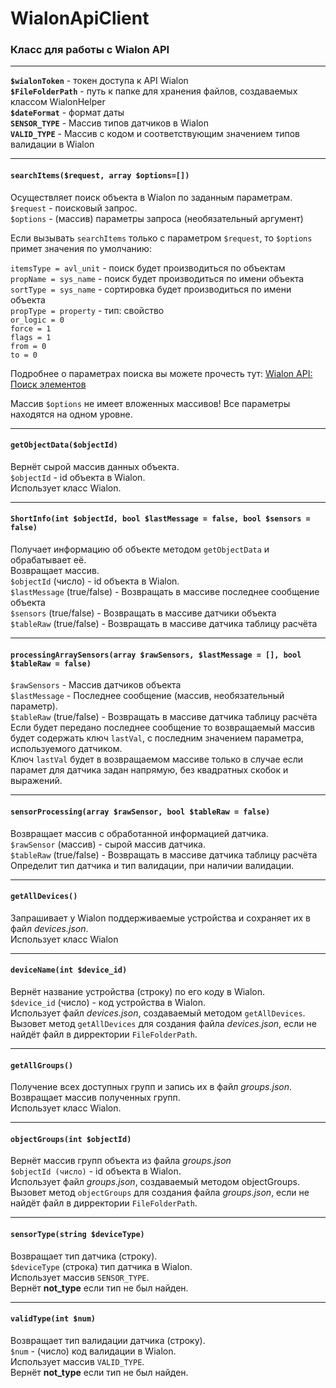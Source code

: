# WialonApiClient
### Класс для работы с Wialon API
___
**`$wialonToken`** - токен доступа к API Wialon  
**`$FileFolderPath`** - путь к папке для хранения файлов, создаваемых классом WialonHelper  
**`$dateFormat`** - формат даты  
**`SENSOR_TYPE`** - Массив типов датчиков в Wialon  
**`VALID_TYPE`** - Массив с кодом и соответствующим значением типов валидации в Wialon
___
#### `searchItems($request, array $options=[])`  
Осуществляет поиск объекта в Wialon по заданным параметрам.  
`$request` - поисковый запрос.  
`$options` - (массив) параметры запроса (необязательный аргумент)  

Если вызывать `searchItems` только с параметром `$request`, то `$options` примет значения по умолчанию:  

`itemsType = avl_unit` - поиск будет производиться по объектам  
`propName = sys_name` - поиск будет производиться по имени объекта  
`sortType = sys_name` - сортировка будет производиться по имени объекта  
`propType = property` - тип: свойство  
`or_logiс = 0`  
`force = 1`  
`flags = 1`  
`from = 0`  
`to = 0`  
  
Подробнее о параметрах поиска вы можете прочесть тут: [Wialon API: Поиск элементов](https://sdk.wialon.com/wiki/ru/local/remoteapi2004/apiref/core/search_items)  

Массив `$options` не имеет вложенных массивов! Все параметры находятся на одном уровне.
___
#### `getObjectData($objectId)`  
Вернёт сырой массив данных объекта.  
`$objectId` - id объекта в Wialon.  
Использует класс Wialon.  
___
#### `ShortInfo(int $objectId, bool $lastMessage = false, bool $sensors = false)`  
Получает информацию об объекте методом `getObjectData` и обрабатывает её.  
Возвращает массив.  
`$objectId` (число) - id объекта в Wialon.  
`$lastMessage` (true/false) - Возвращать в массиве последнее сообщение объекта  
`$sensors` (true/false) - Возвращать в массиве датчики объекта  
`$tableRaw` (true/false) - Возвращать в массиве датчика таблицу расчёта  
___
#### `processingArraySensors(array $rawSensors, $lastMessage = [], bool $tableRaw = false)`  
`$rawSensors` - Массив датчиков объекта  
`$lastMessage` - Последнее сообщение (массив, необязательный параметр).  
`$tableRaw` (true/false) - Возвращать в массиве датчика таблицу расчёта  
Если будет передано последнее сообщение то возвращаемый массив будет содержать ключ `lastVal`, с последним значением параметра, используемого датчиком.  
Ключ `lastVal` будет в возвращаемом массиве только в случае если парамет для датчика задан напрямую, без квадратных скобок и выражений.  
___
#### `sensorProcessing(array $rawSensor, bool $tableRaw = false)`  
Возвращает массив с обработанной информацией датчика.  
`$rawSensor` (массив) - сырой массив датчика.  
`$tableRaw` (true/false) - Возвращать в массиве датчика таблицу расчёта  
Определит тип датчика и тип валидации, при наличии валидации.    
___
#### `getAllDevices()`  
Запрашивает у Wialon поддерживаемые устройства и сохраняет их в файл _devices.json_.  
Использует класс Wialon  
___
#### `deviceName(int $device_id)`  
Вернёт название устройства (строку) по его коду в Wialon.  
`$device_id` (число) - код устройства в Wialon.  
Использует файл _devices.json_, создаваемый методом `getAllDevices`.  
Вызовет метод `getAllDevices` для создания файла _devices.json_, если не найдёт файл в дирректории `FileFolderPath`.  
___
#### `getAllGroups()`  
Получение всех доступных групп и запись их в файл _groups.json_.  
Возвращает массив полученных групп.  
Использует класс Wialon.  
___
#### `objectGroups(int $objectId)`  
Вернёт массив групп объекта из файла _groups.json_  
`$objectId (число)` - id объекта в Wialon.  
Использует файл _groups.json_, создаваемый методом objectGroups.  
Вызовет метод `objectGroups` для создания файла _groups.json_, если не найдёт файл в дирректории `FileFolderPath`.  
___
#### `sensorType(string $deviceType)`  
Возвращает тип датчика (строку).  
`$deviceType` (строка) тип датчика в Wialon.  
Использует массив `SENSOR_TYPE`.  
Вернёт **not_type** если тип не был найден.  
___
#### `validType(int $num)`  
Возвращает тип валидации датчика (строку).  
`$num` - (число) код валидации в Wialon.  
Использует массив `VALID_TYPE`.  
Вернёт **not_type** если тип не был найден.  

